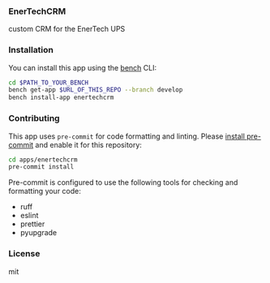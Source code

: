 ### EnerTechCRM

custom CRM for the EnerTech UPS

### Installation

You can install this app using the [bench](https://github.com/frappe/bench) CLI:

```bash
cd $PATH_TO_YOUR_BENCH
bench get-app $URL_OF_THIS_REPO --branch develop
bench install-app enertechcrm
```

### Contributing

This app uses `pre-commit` for code formatting and linting. Please [install pre-commit](https://pre-commit.com/#installation) and enable it for this repository:

```bash
cd apps/enertechcrm
pre-commit install
```

Pre-commit is configured to use the following tools for checking and formatting your code:

- ruff
- eslint
- prettier
- pyupgrade

### License

mit
